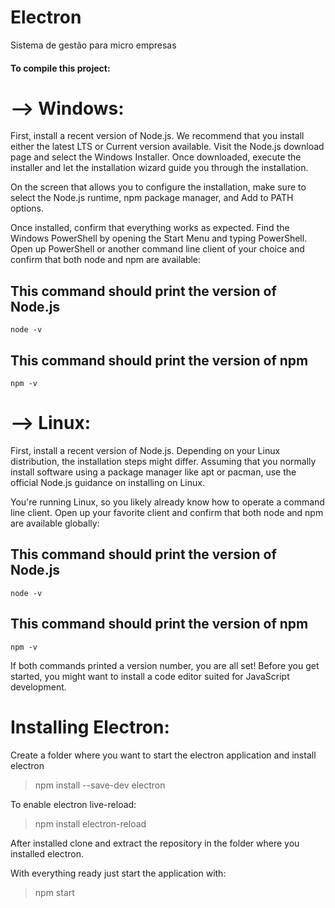 # Electron
Sistema de gestão para micro empresas

#### To compile this project:

# --> Windows:

First, install a recent version of Node.js. We recommend that you install either the latest LTS or Current version available. Visit the Node.js download page and select the Windows Installer. Once downloaded, execute the installer and let the installation wizard guide you through the installation.

On the screen that allows you to configure the installation, make sure to select the Node.js runtime, npm package manager, and Add to PATH options.

Once installed, confirm that everything works as expected. Find the Windows PowerShell by opening the Start Menu and typing PowerShell. Open up PowerShell or another command line client of your choice and confirm that both node and npm are available:

## This command should print the version of Node.js
``` node -v ```  

## This command should print the version of npm
``` npm -v ```

# --> Linux:

First, install a recent version of Node.js. Depending on your Linux distribution, the installation steps might differ. Assuming that you normally install software using a package manager like apt or pacman, use the official Node.js guidance on installing on Linux.

You're running Linux, so you likely already know how to operate a command line client. Open up your favorite client and confirm that both node and npm are available globally:

## This command should print the version of Node.js
``` node -v ```

## This command should print the version of npm
``` npm -v ```

If both commands printed a version number, you are all set! Before you get started, you might want to install a code editor suited for JavaScript development.



# Installing Electron:

Create a folder where you want to start the electron application and install electron
> npm install --save-dev electron

To enable electron live-reload:
> npm install electron-reload

After installed
clone and extract the repository in the folder where you installed electron.

With everything ready just start the application with:
> npm start 

